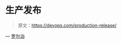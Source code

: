 # 生产发布

> 原文：<https://devops.com/production-release/>

— [罗尔泊](https://devops.com/author/breselman/)